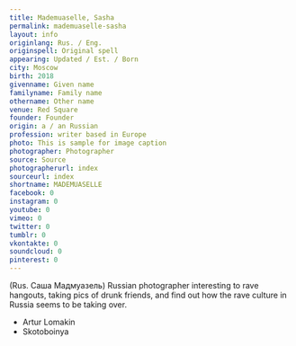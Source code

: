 ```yaml
---
title: Mademuaselle, Sasha
permalink: mademuaselle-sasha
layout: info
originlang: Rus. / Eng.
originspell: Original spell
appearing: Updated / Est. / Born
city: Moscow
birth: 2018
givenname: Given name
familyname: Family name
othername: Other name
venue: Red Square
founder: Founder
origin: a / an Russian
profession: writer based in Europe
photo: This is sample for image caption
photographer: Photographer
source: Source
photographerurl: index
sourceurl: index
shortname: MADEMUASELLE
facebook: 0
instagram: 0
youtube: 0
vimeo: 0
twitter: 0
tumblr: 0
vkontakte: 0
soundcloud: 0
pinterest: 0
---
```


(Rus. Саша Мадмуазель) Russian photographer interesting to rave hangouts, taking pics of drunk friends, and find out how the rave culture in Russia seems to be taking over.




+ Artur Lomakin
+ Skotoboinya
